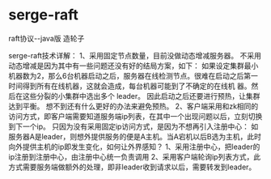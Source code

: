 # serge-raft
raft协议--java版
造轮子

serge-raft技术详解：
1、采用固定节点数量，目前没做动态增减服务器。
	不采用动态增减是因为其中有一些问题还没有好的结局方案，如下：
	如果设定集群最小机器数为2，那么6台机器启动之后，服务器在线检测节点。很难在启动之后第一时间得到所有在线机器，这就会造成，每台机器可能到了不确定的在线机
	器。然后在这些分裂的小集群中选出多个 leader。
	因此启动之后还要进行预热，让集群达到平衡。  想不到还有什么更好的办法来避免预热。
2、客户端采用和zk相同的访问方式，即客户端需要知道服务端ip列表，在其中一个出现问题以后，立刻切换到下一个ip。
	只因为没有采用固定ip访问方式，是因为不想再引入注册中心：
	如服务器A是leader，则想外提供服务的便是A主机。当A宕机以后B选为主机，此时向外提供主机的ip即发生变化，如何让外界感知？
	1、采用注册中心，把leader的ip注册到注册中心，由注册中心统一负责调用
	2、采用客户端轮询ip列表方式，此方式需要服务端做额外的处理，即非leader收到请求以后，需要转发到leader。